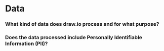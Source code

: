 # Data

### What kind of data does draw.io process and for what purpose?

### Does the data processed include Personally Identifiable Information (PII)?
